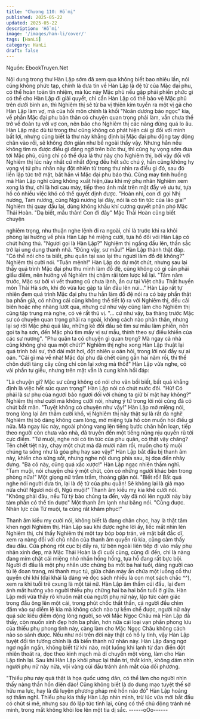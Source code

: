 ```yaml
---
title: "Chương 110: Hồ mị"
published: 2025-05-22
updated: 2025-05-22
description: 'Hồ mị'
image: '/images/han-li/cover/'
tags: [HanLi]
category: HanLi
draft: false
---
```


Nguồn: EbookTruyen.Net

Nội dung trong thư Hàn Lập sớm đã xem qua không biết bao
nhiêu lần, nói cũng không phức tạp, chính là đưa tin về Hàn Lập
là đệ tử của Mặc đại phu, có thể hoàn toàn tín nhiệm, mà lúc này
Mặc phủ nếu gặp phải phiền phức gì có thể cho Hàn Lập đi giải
quyết, chỉ cần Hàn Lập có thể bảo vệ Mặc phủ trên dưới bình an,
thì Nghiêm thị sẽ từ ba vị thiên kim tuyển ra một vị gả cho Hàn
Lập làm vợ, mà của hồi môn chính là khối "Noãn dương bảo
ngọc" kia, về phần Mặc đại phu bản thân có chuyện quan trọng
phải làm, vẫn chưa thể trở về đoàn tụ với vợ con, nên báo cho
Nghiêm thị các nàng đừng quá lo âu.
Hàn Lập mặc dù từ trong thư cũng không có phát hiện cái gì đối
với mình bất lợi, nhưng cũng biết lá thư này khẳng định bị Mặc
đại phu động tay động chân vào rồi, sẽ không đơn giản như bề
ngoài thấy vậy.
Nhưng hắn nếu không tìm ra được điều gì đáng ngờ trên bức thư,
thì cũng hy vọng sớm đưa tới Mặc phủ, cũng chỉ có thể đưa lá
thư này cho Nghiêm thị, bởi vậy đối với Nghiêm thị lúc này nhất
cử nhất động đều hết sức chú ý, hắn cũng không hy vọng vị tứ
phu nhân này đột nhiên từ trong thư nhìn ra điều gì đó, sau đó
liền lập tức trở mặt, bắt hắn vì Mặc đại phu báo thù.
Cũng may tình huống mà Hàn Lập nghĩ cũng không xuất hiện,ứau
khi mỹ phụ nhân Nghiêm xem xong lá thư, chỉ là hơi cau mày, tiếp
theo ánh mắt trên mặt đầy vẻ ưu tư, tựa hồ có nhiều việc khó có
thể quyết định được.
"Hoàn nhi, con đi gọi Nhị nương, Tam nương, cùng Ngũ nương lại
đây, nói là có tin tức của lão gia!" Nghiêm thị quay đầu lại, dùng
không khẩu khí cương quyết phân phó Mặc Thải Hoàn.
"Dạ biết, mẫu thân! Con đi đây" Mặc Thải Hoàn cũng biết chuyện

nghiêm trọng, nhu thuận nghe lệnh đi ra ngoài, chỉ là trước khi ra
khỏi phòng lại hướng về phía Hàn Lập hé miệng cười, tựa hồ đối
vói Hàn Lập có chút hứng thú.
"Ngươi gọi là Hàn Lập?" Nghiêm thị ngẩng đầu lên, thần sắc trở
lại ung dung thanh nhã.
"Đúng vậy, sư mẫu!" Hàn Lập thành thật đáp.
"Có thể nói cho ta biết, phu quân tại sao lại thu ngươi làm đồ đệ
không?" Nghiêm thị cười nói.
"Tuân mệnh!" Hàn Lập do dự một chút, nhưng sau lại thấy quá
trình Mặc đại phu thu mình làm đồ đệ, cũng không có gì cần phải
giấu diếm, nên hướng về Nghiêm thị chậm rãi tóm lược kể lại.
"Tám năm trước, Mặc sư bởi vì vết thương cũ chưa lành, ẩn cư tại
Việt châu Thất huyền môn Thải Hà sơn, khi đó vừa lúc gặp ta lần
đầu lên núi…" Hàn Lập rất tự nhiên đem quá trình Mặc đại phu
thu hắn làm đồ đệ nói ra có bảy phần thật ba phần giả, có những
cái cũng không thể tiết lộ ra với Nghiêm thị, đều cải biên hoặc nhẹ
nhàng lướt qua, nhưng cứ như vậy cũng làm cho Nghiêm thị cũng
tập trung mà nghe, có vẻ rất thú vị.
"… cứ như vậy, ba tháng trước Mặc sư có chuyện quan trọng phải
ra ngoài, không cách nào phân thân, nhưng lại sợ rời Mặc phủ
quá lâu, những kẻ đối đầu sẽ tìm sư mẫu làm phiền, nên gọi ta hạ
sơn, đến Mặc phủ tìm mấy vị sư mẫu, thính theo sự điều khiển
của các sư nương".
"Phu quân ta có chuyện gì quan trọng? Mà ngay cả nhà cũng
không ghé qua một chút?" Nghiêm thị nghe xong Hàn Lập thuật
lại quá trình bái sư, thở dài một hơi, đột nhiên u oán hỏi, trong lời
nói đầy sự ai oán.
"Cái gì mà về nhà! Mặc đại phu đã chết cũng gần hai năm rồi, thi
thể chôn dưới tàng cây cũng chỉ còn lại xơng mà thôi!" Hàn Lập
vừa nghe, có vài phần tự giễu, nhưng trên mặt vẫn là cung kính
hồi đáp:

"Là chuyện gì? Mặc sư cũng không có nói cho vãn bối biết, bất
quá khẳng định là việc hết sức quan trọng!" Hàn Lập nói có chút
nước đôi.
"Hừ! Có phải là sư phụ của ngươi bảo ngươi đối với chúng ta giữ
bí mật hay không?" Nghiêm thị như cười mà không cười nói,
nhưng ý tứ trong lời nói cũng đã có chút bất mãn.
"Tuyệt không có chuyện như vậy!" Hàn Lập mở miệng nói, trong
lòng lại âm thầm cười khổ, vị Nghiêm thị này thật sự là rất đa
nghi!
Nghiêm thị bộ dáng không cam lòng, mở miệng tựa hồ còn muốn
hỏi điều gì nữa.
Mà ngay lúc này, ngoài phòng vang lên tiếng bước chân hỗn loạn,
tiếp theo người còn chưa vào nhà, đã truyền đến một tiếng nũng
nịu quyến rũ tới cực điểm.
"Tứ muội, nghe nói có tin tức của phu quân, có thật vậy chăng?
Tên chết tiệt này, chạy một chút mà đã mười năm rồi, muốn cho tỷ
muội chúng ta sống như là góa phụ hay sao vậy!"
Hàn Lập bắt đầu bị thanh âm này, khiến cho sửng sốt, nhưng
nghe nội dung phía sau, bj dọa đến nhảy dựng.
"Bà cô này, cũng quá xấc xược!" Hàn Lập ngạc nhiên thầm nghĩ.
"Tam muội, nói chuyện chú ý một chút, còn có những người khác
bên trong phòng nữa!" Một giọng nữ trầm trầm, thoáng giận nói.
"Biết rồi! Bất quá nghe nói người đưa tin, lại là đệ tử của phu
quân! Sẽ không lại là giả mạo nữa chứ! Ngươi nói đi, Ngũ muội!"
Thanh âm kiều mỵ kia khẽ cười nói.
"Không phải đâu, nếu Tứ tỷ bảo chúng ta đến, vậy đã nói lên
người này bảy tám phần có thể tin dược" Một thanh âm lạnh như
băng nói.
"Cũng được. Nhãn lực của Tứ muội, ta cũng rất khâm phục!"

Thanh âm kiều mỵ cười nói, không biết là đang chân chọc, hay là
thật tâm khen ngợi Nghiêm thị.
Hàn Lập sau khi được nghe lời ấy, liếc mắt nhìn lén Nghiêm thị,
chỉ thấy Nghiêm thị một tay bóp bóp trán, vẻ mặt bất đắc dĩ, xem
ra nàng đối với chủ nhân của thanh âm quyến rũ kia, cũng cảm
thấy đau đầu.
Cửa phòng rốt cục bị đẩy ra, từ bên ngoài liên tiếp đi vào mấy phụ
nhân xinh đẹp, mà Mặc Thải Hoàn là đi cuối cùng, cũng đi đến,
chỉ là nàng đang mím chặt cái miệng nhỏ nhắn hồng hồng, tựa hồ
đang rất bực bội.
Người đi đầu là một phụ nhân ước chừng ba mốt ba hai tuổi,
dáng người cao tú lệ đoan trang, mi thanh mục tú, giữa chân mày
ẩn chứa một luồng cổ thư quyển chi khí (đại khái là dáng vẻ đọc
sách nhiều là con mọt sách chắc ^^), xem ra khi tuổi trẻ cxung là
một tài nữ.
Hàn Lập âm thầm cúi đầu, lại đem ánh mắt hướng vào người
thiếu phụ chừng hai ba hai bốn tuổi ở giữa.
Hàn Lập mới vừa thấy rõ khuôn mặt của người phụ nữ này, lập
tức cảm giác trong đầu ông lên một cái, trong phút chốc thất thần,
cả người đều chìm đắm vào sự diễm lệ kia mà không cách nào tự
kềm chế được, người nữ này quá sức kiều diễm động lòng người,
so với Mặc Ngọc Châu mà Hàn Lập đã thấy, còn muốn xinh đẹp
hơn ba phần, hơn nữa cái loại vạn phần phong lưu của thiếu phụ
phong tình này, càng làm cho Mặc Ngọc Châu không cách nào so
sánh được. Nếu như nói trên đời này thật có hồ ly tinh, vậy Hàn
Lập tuyệt đối tin tưởng chính là đã biến thành nữ nhân này.
Hàn Lập đang ngơ ngơ ngẩn ngẩn, không biết từ khi nào, một
luồng khí lạnh từ đan điền đột nhiên thoát ra, dọc theo kinh mạch
mà di chuyển một vòng, làm cho Hàn Lập tỉnh lại.
Sau khi Hàn Lập khôi phục lại thần trí, thất kinh, không dám nhìn
người phụ nữ này nữa, vội vàng cúi đầu tránh ánh mắt của đối
phương.

"Thiếu phụ này quả thật là họa quốc ương dân, có thể làm cho
người nhìn thấy nàng thần hồn điên đảo! Cũng không biết là do
dung mạo tuyệt thế sở hữu ma lực, hay là đã luyện phương pháp
mê hồn nào đó" Hàn Lập hoảng sợ thầm nghĩ.
Thiếu phụ kia thấy Hàn Lập nhìn mình, trừ lúc vừa mới bắt đầu có
chút si mê, nhưng sau đó lập tức tỉnh lại, cũng có thể chủ động
tránh né mình, trong mắt không khỏi lóe lên một tia dị sắc.
------oOo------
